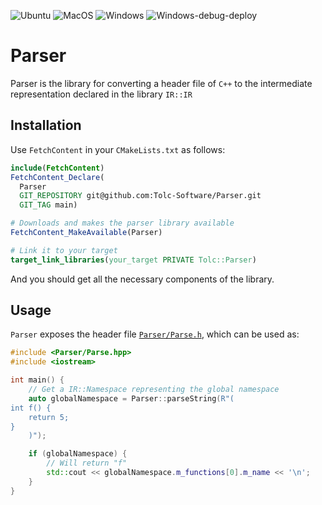 ![Ubuntu](https://github.com/srydell/Parser/workflows/Ubuntu/badge.svg) ![MacOS](https://github.com/srydell/Parser/workflows/MacOS/badge.svg) ![Windows](https://github.com/srydell/Parser/actions/workflows/windows.yml/badge.svg) ![Windows-debug-deploy](https://github.com/srydell/Parser/actions/workflows/windows-debug-deploy.yml/badge.svg)

# Parser #

Parser is the library for converting a header file of `C++` to the intermediate representation declared in the library `IR::IR`

## Installation ##

Use `FetchContent` in your `CMakeLists.txt` as follows:

```cmake
include(FetchContent)
FetchContent_Declare(
  Parser
  GIT_REPOSITORY git@github.com:Tolc-Software/Parser.git
  GIT_TAG main)

# Downloads and makes the parser library available
FetchContent_MakeAvailable(Parser)

# Link it to your target
target_link_libraries(your_target PRIVATE Tolc::Parser)
```

And you should get all the necessary components of the library.


## Usage ##

`Parser` exposes the header file [`Parser/Parse.h`](./include/Parser/Parse.hpp), which can be used as:

```cpp
#include <Parser/Parse.hpp>
#include <iostream>

int main() {
    // Get a IR::Namespace representing the global namespace
    auto globalNamespace = Parser::parseString(R"(
int f() {
    return 5;
}
    )");

    if (globalNamespace) {
        // Will return "f"
        std::cout << globalNamespace.m_functions[0].m_name << '\n';
    }
}
```
